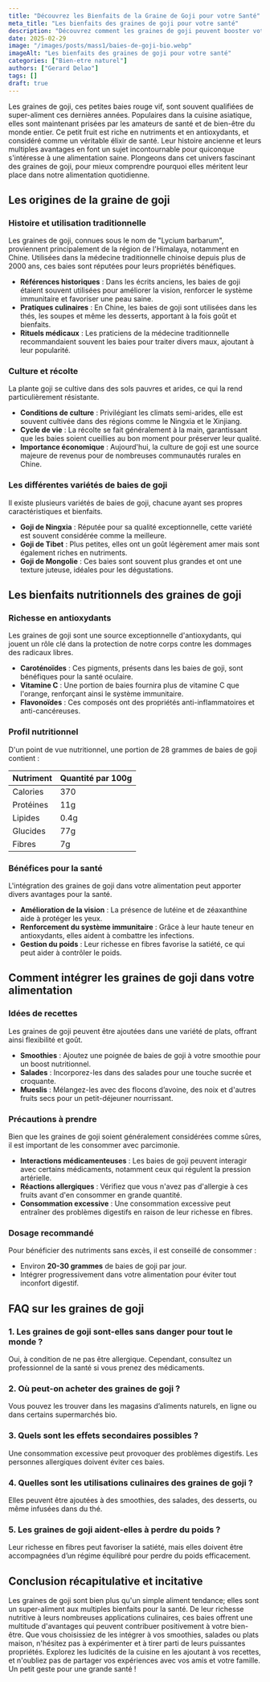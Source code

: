 ```yaml
---
title: "Découvrez les Bienfaits de la Graine de Goji pour votre Santé"
meta_title: "Les bienfaits des graines de goji pour votre santé"
description: "Découvrez comment les graines de goji peuvent booster votre santé et bien-être grâce à leurs multiples bienfaits."
date: 2025-02-29
image: "/images/posts/mass1/baies-de-goji-bio.webp"
imageAlt: "Les bienfaits des graines de goji pour votre santé"
categories: ["Bien-etre naturel"]
authors: ["Gerard Delao"]
tags: []
draft: true
---
```


Les graines de goji, ces petites baies rouge vif, sont souvent qualifiées de super-aliment ces dernières années. Populaires dans la cuisine asiatique, elles sont maintenant prisées par les amateurs de santé et de bien-être du monde entier. Ce petit fruit est riche en nutriments et en antioxydants, et considéré comme un véritable élixir de santé. Leur histoire ancienne et leurs multiples avantages en font un sujet incontournable pour quiconque s'intéresse à une alimentation saine. Plongeons dans cet univers fascinant des graines de goji, pour mieux comprendre pourquoi elles méritent leur place dans notre alimentation quotidienne.

## Les origines de la graine de goji

### Histoire et utilisation traditionnelle
Les graines de goji, connues sous le nom de "Lycium barbarum", proviennent principalement de la région de l'Himalaya, notamment en Chine. Utilisées dans la médecine traditionnelle chinoise depuis plus de 2000 ans, ces baies sont réputées pour leurs propriétés bénéfiques.

- **Références historiques** : Dans les écrits anciens, les baies de goji étaient souvent utilisées pour améliorer la vision, renforcer le système immunitaire et favoriser une peau saine.
- **Pratiques culinaires** : En Chine, les baies de goji sont utilisées dans les thés, les soupes et même les desserts, apportant à la fois goût et bienfaits.
- **Rituels médicaux** : Les praticiens de la médecine traditionnelle recommandaient souvent les baies pour traiter divers maux, ajoutant à leur popularité.

### Culture et récolte
La plante goji se cultive dans des sols pauvres et arides, ce qui la rend particulièrement résistante. 

- **Conditions de culture** : Privilégiant les climats semi-arides, elle est souvent cultivée dans des régions comme le Ningxia et le Xinjiang.
- **Cycle de vie** : La récolte se fait généralement à la main, garantissant que les baies soient cueillies au bon moment pour préserver leur qualité.
- **Importance économique** : Aujourd'hui, la culture de goji est une source majeure de revenus pour de nombreuses communautés rurales en Chine.

### Les différentes variétés de baies de goji
Il existe plusieurs variétés de baies de goji, chacune ayant ses propres caractéristiques et bienfaits.

- **Goji de Ningxia** : Réputée pour sa qualité exceptionnelle, cette variété est souvent considérée comme la meilleure.
- **Goji de Tibet** : Plus petites, elles ont un goût légèrement amer mais sont également riches en nutriments.
- **Goji de Mongolie** : Ces baies sont souvent plus grandes et ont une texture juteuse, idéales pour les dégustations.

## Les bienfaits nutritionnels des graines de goji

### Richesse en antioxydants
Les graines de goji sont une source exceptionnelle d'antioxydants, qui jouent un rôle clé dans la protection de notre corps contre les dommages des radicaux libres.

- **Caroténoïdes** : Ces pigments, présents dans les baies de goji, sont bénéfiques pour la santé oculaire.
- **Vitamine C** : Une portion de baies fournira plus de vitamine C que l'orange, renforçant ainsi le système immunitaire.
- **Flavonoïdes** : Ces composés ont des propriétés anti-inflammatoires et anti-cancéreuses.

### Profil nutritionnel
D'un point de vue nutritionnel, une portion de 28 grammes de baies de goji contient :

| Nutriment         | Quantité par 100g |
|------------------|------------------|
| Calories         | 370              |
| Protéines        | 11g              |
| Lipides          | 0.4g             |
| Glucides         | 77g              |
| Fibres           | 7g               |

### Bénéfices pour la santé
L'intégration des graines de goji dans votre alimentation peut apporter divers avantages pour la santé.

- **Amélioration de la vision** : La présence de lutéine et de zéaxanthine aide à protéger les yeux.
- **Renforcement du système immunitaire** : Grâce à leur haute teneur en antioxydants, elles aident à combattre les infections.
- **Gestion du poids** : Leur richesse en fibres favorise la satiété, ce qui peut aider à contrôler le poids.

## Comment intégrer les graines de goji dans votre alimentation

### Idées de recettes
Les graines de goji peuvent être ajoutées dans une variété de plats, offrant ainsi flexibilité et goût.

- **Smoothies** : Ajoutez une poignée de baies de goji à votre smoothie pour un boost nutritionnel.
- **Salades** : Incorporez-les dans des salades pour une touche sucrée et croquante.
- **Mueslis** : Mélangez-les avec des flocons d’avoine, des noix et d'autres fruits secs pour un petit-déjeuner nourrissant.

### Précautions à prendre
Bien que les graines de goji soient généralement considérées comme sûres, il est important de les consommer avec parcimonie.

- **Interactions médicamenteuses** : Les baies de goji peuvent interagir avec certains médicaments, notamment ceux qui régulent la pression artérielle.
- **Réactions allergiques** : Vérifiez que vous n'avez pas d'allergie à ces fruits avant d'en consommer en grande quantité.
- **Consommation excessive** : Une consommation excessive peut entraîner des problèmes digestifs en raison de leur richesse en fibres.

### Dosage recommandé
Pour bénéficier des nutriments sans excès, il est conseillé de consommer :

- Environ **20-30 grammes** de baies de goji par jour.
- Intégrer progressivement dans votre alimentation pour éviter tout inconfort digestif.

## FAQ sur les graines de goji

### 1. Les graines de goji sont-elles sans danger pour tout le monde ?
Oui, à condition de ne pas être allergique. Cependant, consultez un professionnel de la santé si vous prenez des médicaments.

### 2. Où peut-on acheter des graines de goji ?
Vous pouvez les trouver dans les magasins d’aliments naturels, en ligne ou dans certains supermarchés bio.

### 3. Quels sont les effets secondaires possibles ?
Une consommation excessive peut provoquer des problèmes digestifs. Les personnes allergiques doivent éviter ces baies.

### 4. Quelles sont les utilisations culinaires des graines de goji ?
Elles peuvent être ajoutées à des smoothies, des salades, des desserts, ou même infusées dans du thé.

### 5. Les graines de goji aident-elles à perdre du poids ?
Leur richesse en fibres peut favoriser la satiété, mais elles doivent être accompagnées d’un régime équilibré pour perdre du poids efficacement.

## Conclusion récapitulative et incitative
Les graines de goji sont bien plus qu'un simple aliment tendance; elles sont un super-aliment aux multiples bienfaits pour la santé. De leur richesse nutritive à leurs nombreuses applications culinaires, ces baies offrent une multitude d'avantages qui peuvent contribuer positivement à votre bien-être. Que vous choisissiez de les intégrer à vos smoothies, salades ou plats maison, n'hésitez pas à expérimenter et à tirer parti de leurs puissantes propriétés. Explorez les ludicités de la cuisine en les ajoutant à vos recettes, et n'oubliez pas de partager vos expériences avec vos amis et votre famille. Un petit geste pour une grande santé !

